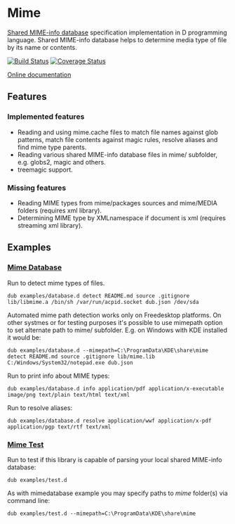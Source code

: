 # Mime

[Shared MIME-info database](https://www.freedesktop.org/wiki/Specifications/shared-mime-info-spec/) specification implementation in D programming language. Shared MIME-info database helps to determine media type of file by its name or contents.

[![Build Status](https://travis-ci.org/FreeSlave/mime.svg?branch=master)](https://travis-ci.org/FreeSlave/mime) [![Coverage Status](https://coveralls.io/repos/github/FreeSlave/mime/badge.svg?branch=master)](https://coveralls.io/github/FreeSlave/mime?branch=master)

[Online documentation](https://freeslave.github.io/d-freedesktop/docs/mime.html)

## Features

### Implemented features

* Reading and using mime.cache files to match file names against glob patterns, match file contents against magic rules, resolve aliases and find mime type parents.
* Reading various shared MIME-info database files in mime/ subfolder, e.g. globs2, magic and others.
* treemagic support.

### Missing features

* Reading MIME types from mime/packages sources and mime/MEDIA folders (requires xml library).
* Determining MIME type by XMLnamespace if document is xml (requires streaming xml library).

## Examples

### [Mime Database](examples/database/source/app.d)

Run to detect mime types of files.

    dub examples/database.d detect README.md source .gitignore lib/libmime.a /bin/sh /var/run/acpid.socket dub.json /dev/sda

Automated mime path detection works only on Freedesktop platforms. On other systmes or for testing purposes it's possible to use mimepath option to set alternate path to mime/ subfolder. E.g. on Windows with KDE installed it would be:

    dub examples/database.d --mimepath=C:\ProgramData\KDE\share\mime detect README.md source .gitignore lib/mime.lib C:/Windows/System32/notepad.exe dub.json

Run to print info about MIME types:

    dub examples/database.d info application/pdf application/x-executable image/png text/plain text/html text/xml

Run to resolve aliases:

    dub examples/database.d resolve application/wwf application/x-pdf application/pgp text/rtf text/xml

### [Mime Test](examples/test/source/app.d)

Run to test if this library is capable of parsing your local shared MIME-info database:

    dub examples/test.d

As with mimedatabase example you may specify paths to *mime* folder(s) via command line:

    dub examples/test.d --mimepath=C:\ProgramData\KDE\share\mime
